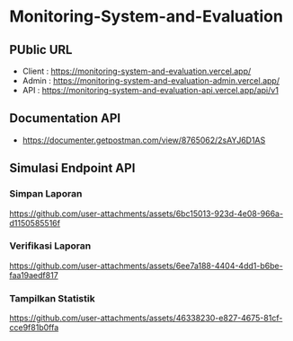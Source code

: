 # Monitoring-System-and-Evaluation

## PUblic URL
- Client : https://monitoring-system-and-evaluation.vercel.app/
- Admin : https://monitoring-system-and-evaluation-admin.vercel.app/
- API : https://monitoring-system-and-evaluation-api.vercel.app/api/v1

## Documentation API
- https://documenter.getpostman.com/view/8765062/2sAYJ6D1AS

## Simulasi Endpoint API
### Simpan Laporan
https://github.com/user-attachments/assets/6bc15013-923d-4e08-966a-d1150585516f

### Verifikasi Laporan
https://github.com/user-attachments/assets/6ee7a188-4404-4dd1-b6be-faa19aedf817

### Tampilkan Statistik
https://github.com/user-attachments/assets/46338230-e827-4675-81cf-cce9f81b0ffa



